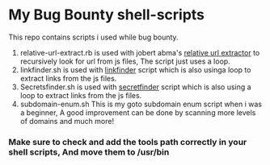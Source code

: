 # My Bug Bounty shell-scripts
This repo contains scripts i used while bug bounty.

1. relative-url-extract.rb is used with jobert abma's [relative url extractor](https://github.com/jobertabma/relative-url-extractor) to recursively look for url from js files, The script just uses a loop.
2. linkfinder.sh is used with [linkfinder](https://github.com/GerbenJavado/LinkFinder) script which is also usinga loop to extract links from the js files.
3. Secretsfinder.sh is used with [secretfinder](https://github.com/m4ll0k/SecretFinder) script which is also using a loop to extract links from the js files.
4. subdomain-enum.sh This is my goto subdomain enum script when i was a beginner, A good improvement can be done by scanning more levels of domains and much more!
### Make sure to check and add the tools path correctly in your shell scripts, And move them to /usr/bin



